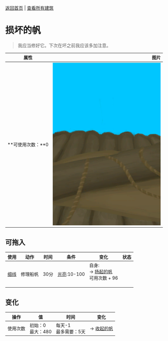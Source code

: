 [返回首页](index.md)   |  [查看所有建筑](building.md)
# 损坏的帆  
> 我应当修好它。下次在坏之前我应该多加注意。  
  
  属性  |   图片   
 ----  |  ----:   
 **可使用次数：**0  |  ![](Sprite/BrokenSail.png)   
  
## 可拖入  
使用  |  动作  |  时间  |  条件  |  变化  |  状态  
----  |  ----  |  ----  |  ----  |  ----  |  ----  
[细线](CordFiber.md)  |  修理船帆  |  30分  |  [光亮](Light.md):10-100  |  自身:<br>→ [扬起的帆](SailUp_Raft.md)<br>可用次数 + 96<br><br>  |    
## 变化  
操作  |  值  |  时间  |  变化  
----  |  ----  |  ----  |  ----  
使用次数  |  初始：0<br>最大：480  |  每天-1<br>最多需要：5天  |  → [收起的帆](SailDown_Raft.md)  
